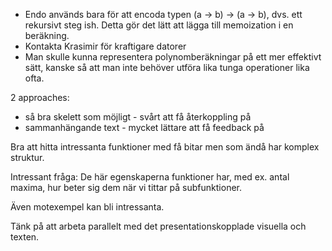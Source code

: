 - Endo används bara för att encoda typen (a -> b) -> (a -> b), dvs. ett rekursivt steg ish. Detta gör det lätt att lägga till memoization i en beräkning.
- Kontakta Krasimir för kraftigare datorer
- Man skulle kunna representera polynomberäkningar på ett mer effektivt sätt, kanske så att man inte behöver utföra lika tunga operationer lika ofta.



2 approaches:

- så bra skelett som möjligt - svårt att få återkoppling på
- sammanhängande text - mycket lättare att få feedback på

Bra att hitta intressanta funktioner med få bitar men som ändå har komplex struktur.

Intressant fråga: De här egenskaperna funktioner har, med ex. antal maxima, hur beter sig dem när vi tittar på subfunktioner.

Även motexempel kan bli intressanta.

Tänk på att arbeta parallelt med det presentationskopplade visuella och texten.